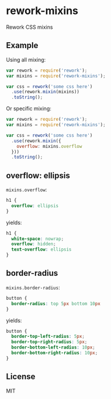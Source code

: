 
# rework-mixins

  Rework CSS mixins

## Example

  Using all mixing:

```js
var rework = require('rework');
var mixins = require('rework-mixins');

var css = rework('some css here')
  .use(rework.mixin(mixins))
  .toString();
```

  Or specific mixing:

```js
var rework = require('rework');
var mixins = require('rework-mixins');

var css = rework('some css here')
  .use(rework.mixin({
    overflow: mixins.overflow
  }))
  .toString();
```

## overflow: ellipsis

  `mixins.overflow`:

```css
h1 {
  overflow: ellipsis
}
```

yields:

```css
h1 {
  white-space: nowrap;
  overflow: hidden;
  text-overflow: ellipsis
}
```

## border-radius

  `mixins.border-radius`:

```css
button {
  border-radius: top 5px bottom 10px
}
```

yields:

```css
button {
  border-top-left-radius: 5px;
  border-top-right-radius: 5px;
  border-bottom-left-radius: 10px;
  border-bottom-right-radius: 10px;
}
```

## License 

  MIT
